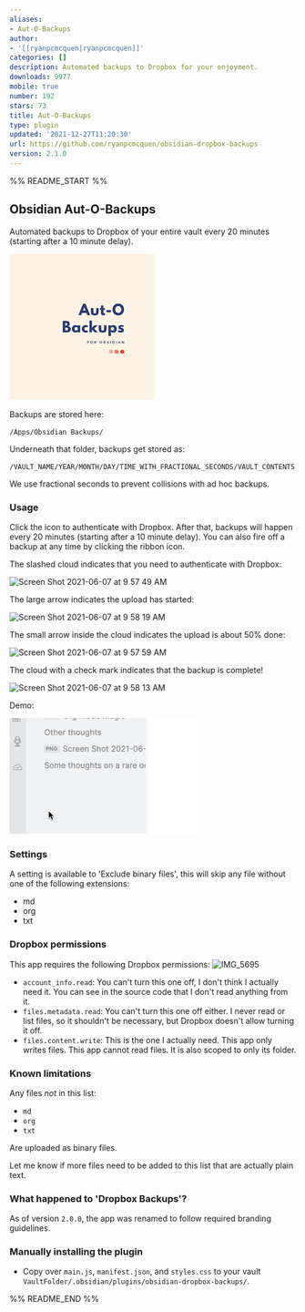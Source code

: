 ```yaml
---
aliases:
- Aut-O-Backups
author:
- '[[ryanpcmcquen|ryanpcmcquen]]'
categories: []
description: Automated backups to Dropbox for your enjoyment.
downloads: 9977
mobile: true
number: 192
stars: 73
title: Aut-O-Backups
type: plugin
updated: '2021-12-27T11:20:30'
url: https://github.com/ryanpcmcquen/obsidian-dropbox-backups
version: 2.1.0
---
```


%% README_START %%

## Obsidian Aut-O-Backups

Automated backups to Dropbox of your entire vault every 20 minutes (starting after a 10 minute delay).

![Obsidian Aut-O-Backups logo](https://raw.githubusercontent.com/ryanpcmcquen/obsidian-dropbox-backups/HEAD/Aut-O-Backups_256x256.png)

Backups are stored here:

```
/Apps/Obsidian Backups/
```

Underneath that folder, backups get stored as:

```
/VAULT_NAME/YEAR/MONTH/DAY/TIME_WITH_FRACTIONAL_SECONDS/VAULT_CONTENTS
```

We use fractional seconds to prevent collisions with ad hoc backups.

### Usage

Click the icon to authenticate with Dropbox. After that, backups will happen every 20 minutes (starting after a 10 minute delay). You can also fire off a backup at any time by clicking the ribbon icon.

The slashed cloud indicates that you need to authenticate with Dropbox:

<img width="222" alt="Screen Shot 2021-06-07 at 9 57 49 AM" src="https://user-images.githubusercontent.com/772937/121060384-68e7f600-c777-11eb-98df-093799e28eca.png">

The large arrow indicates the upload has started:

<img width="353" alt="Screen Shot 2021-06-07 at 9 58 19 AM" src="https://user-images.githubusercontent.com/772937/121060390-6ab1b980-c777-11eb-8663-86d53f6ad893.png">

The small arrow inside the cloud indicates the upload is about 50% done:

<img width="362" alt="Screen Shot 2021-06-07 at 9 57 59 AM" src="https://user-images.githubusercontent.com/772937/121060385-69808c80-c777-11eb-9251-e6e2a92ddb72.png">

The cloud with a check mark indicates that the backup is complete!

<img width="351" alt="Screen Shot 2021-06-07 at 9 58 13 AM" src="https://user-images.githubusercontent.com/772937/121060387-6a192300-c777-11eb-83de-a6c71c8b71af.png">

Demo:

![Demo](https://github.com/ryanpcmcquen/obsidian-dropbox-backups/raw/master/obsidian-dropbox-backups-demo-v2.gif)

### Settings

A setting is available to 'Exclude binary files', this will skip any file without one of the following extensions:

-   md
-   org
-   txt

### Dropbox permissions

This app requires the following Dropbox permissions:
![IMG_5695](https://user-images.githubusercontent.com/772937/119743485-dbcfa380-be3e-11eb-9872-ffae4c4fa02c.png)

-   `account_info.read`: You can't turn this one off, I don't think I actually need it. You can see in the source code that I don't read anything from it.
-   `files.metadata.read`: You can't turn this one off either. I never read or list files, so it shouldn't be necessary, but Dropbox doesn't allow turning it off.
-   `files.content.write`: This is the one I actually need. This app only writes files. This app cannot read files. It is also scoped to only its folder.

### Known limitations

Any files _not_ in this list:

-   `md`
-   `org`
-   `txt`

Are uploaded as binary files.

Let me know if more files need to be added to this list that are actually plain text.

### What happened to 'Dropbox Backups'?

As of version `2.0.0`, the app was renamed to follow required branding guidelines.

### Manually installing the plugin

-   Copy over `main.js`, `manifest.json`, and `styles.css` to your vault `VaultFolder/.obsidian/plugins/obsidian-dropbox-backups/`.


%% README_END %%
